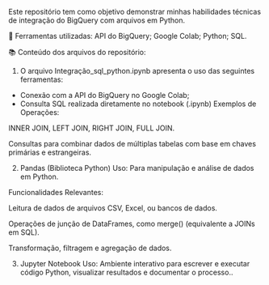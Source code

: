 Este repositório tem como objetivo demonstrar minhas habilidades técnicas de integração do BigQuery com arquivos em Python.

🔨 Ferramentas utilizadas:
API do BigQuery;
Google Colab;
Python;
SQL.

📚 Conteúdo dos arquivos do repositório:

1) O arquivo Integração_sql_python.ipynb apresenta o uso das seguintes ferramentas:

- Conexão com a API do BigQuery no Google Colab;
- Consulta SQL realizada diretamente no notebook (.ipynb) 
Exemplos de Operações:

INNER JOIN, LEFT JOIN, RIGHT JOIN, FULL JOIN.

Consultas para combinar dados de múltiplas tabelas com base em chaves primárias e estrangeiras.

2) Pandas (Biblioteca Python)
Uso: Para manipulação e análise de dados em Python.

Funcionalidades Relevantes:

Leitura de dados de arquivos CSV, Excel, ou bancos de dados.

Operações de junção de DataFrames, como merge() (equivalente a JOINs em SQL).

Transformação, filtragem e agregação de dados.

3. Jupyter Notebook
Uso: Ambiente interativo para escrever e executar código Python, visualizar resultados e documentar o processo..



